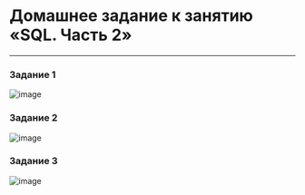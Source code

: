 # Домашнее задание к занятию «SQL. Часть 2»


---



### Задание 1

![image](https://github.com/CapStef/DB-HW/assets/127747855/664237bf-3180-4922-8dbd-dfa9e5f2c4c2)


### Задание 2

![image](https://github.com/CapStef/DB-HW/assets/127747855/98f8a9f1-3518-4548-945e-3efe5e8c45a0)


### Задание 3

![image](https://github.com/CapStef/DB-HW/assets/127747855/8f616bbe-0459-47f6-946d-84194e536145)
